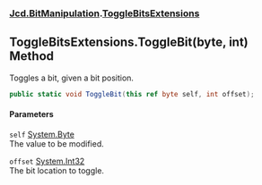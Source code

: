 ### [Jcd.BitManipulation](Jcd_BitManipulation.md 'Jcd.BitManipulation').[ToggleBitsExtensions](Jcd_BitManipulation_ToggleBitsExtensions.md 'Jcd.BitManipulation.ToggleBitsExtensions')
## ToggleBitsExtensions.ToggleBit(byte, int) Method
Toggles a bit, given a bit position.  
```csharp
public static void ToggleBit(this ref byte self, int offset);
```
#### Parameters
<a name='Jcd_BitManipulation_ToggleBitsExtensions_ToggleBit(byte_int)_self'></a>
`self` [System.Byte](https://docs.microsoft.com/en-us/dotnet/api/System.Byte 'System.Byte')  
The value to be modified.
  
<a name='Jcd_BitManipulation_ToggleBitsExtensions_ToggleBit(byte_int)_offset'></a>
`offset` [System.Int32](https://docs.microsoft.com/en-us/dotnet/api/System.Int32 'System.Int32')  
The bit location to toggle.
  
